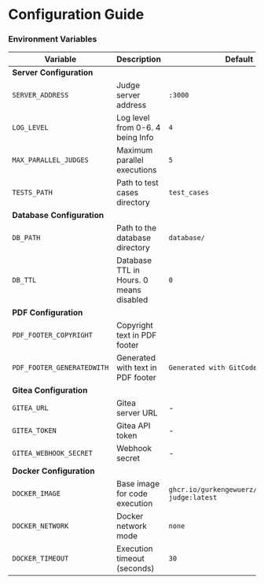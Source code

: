 # Configuration Guide

### Environment Variables

| Variable                   | Description                             | Default                                           | Required |
|----------------------------|-----------------------------------------|---------------------------------------------------|----------|
| **Server Configuration**   |
| `SERVER_ADDRESS`           | Judge server address                    | `:3000`                                           | No       |
| `LOG_LEVEL`                | Log level from 0-6. 4 being Info        | `4`                                               | No       |
| `MAX_PARALLEL_JUDGES`      | Maximum parallel executions             | `5`                                               | No       |
| `TESTS_PATH`               | Path to test cases directory            | `test_cases`                                      | No       |
| **Database Configuration** |
| `DB_PATH`                  | Path to the database directory          | `database/`                                       | No       |
| `DB_TTL`                   | Database TTL in Hours. 0 means disabled | `0`                                               | No       |
| **PDF Configuration**      |
| `PDF_FOOTER_COPYRIGHT`     | Copyright text in PDF footer            | ` `                                               | No       |
| `PDF_FOOTER_GENERATEDWITH` | Generated with text in PDF footer       | `Generated with GitCodeJudge`                     | No       |
| **Gitea Configuration**    |
| `GITEA_URL`                | Gitea server URL                        | -                                                 | Yes      |
| `GITEA_TOKEN`              | Gitea API token                         | -                                                 | Yes      |
| `GITEA_WEBHOOK_SECRET`     | Webhook secret                          | -                                                 | Yes      |
| **Docker Configuration**   |
| `DOCKER_IMAGE`             | Base image for code execution           | `ghcr.io/gurkengewuerz/gitcodejudge-judge:latest` | No       |
| `DOCKER_NETWORK`           | Docker network mode                     | `none`                                            | No       |
| `DOCKER_TIMEOUT`           | Execution timeout (seconds)             | `30`                                              | No       |
